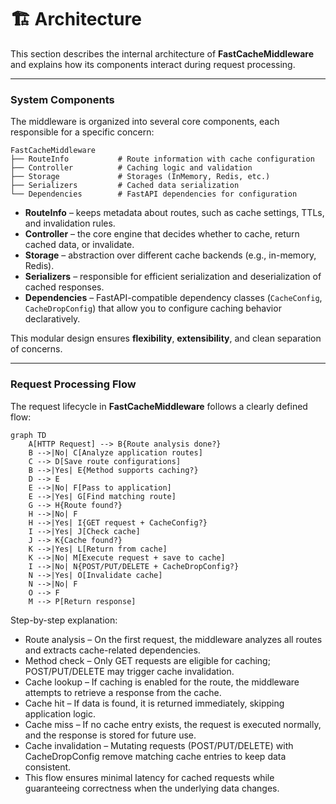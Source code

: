 # 🏗️ Architecture

This section describes the internal architecture of **FastCacheMiddleware** and explains how its components interact during request processing.

---

### System Components

The middleware is organized into several core components, each responsible for a specific concern:

```
FastCacheMiddleware
├── RouteInfo           # Route information with cache configuration
├── Controller          # Caching logic and validation
├── Storage             # Storages (InMemory, Redis, etc.)
├── Serializers         # Cached data serialization
└── Dependencies        # FastAPI dependencies for configuration
```
- **RouteInfo** – keeps metadata about routes, such as cache settings, TTLs, and invalidation rules.  
- **Controller** – the core engine that decides whether to cache, return cached data, or invalidate.  
- **Storage** – abstraction over different cache backends (e.g., in-memory, Redis).  
- **Serializers** – responsible for efficient serialization and deserialization of cached responses.  
- **Dependencies** – FastAPI-compatible dependency classes (`CacheConfig`, `CacheDropConfig`) that allow you to configure caching behavior declaratively.  

This modular design ensures **flexibility**, **extensibility**, and clean separation of concerns.

---

### Request Processing Flow

The request lifecycle in **FastCacheMiddleware** follows a clearly defined flow:

```mermaid
graph TD
    A[HTTP Request] --> B{Route analysis done?}
    B -->|No| C[Analyze application routes]
    C --> D[Save route configurations]
    B -->|Yes| E{Method supports caching?}
    D --> E
    E -->|No| F[Pass to application]
    E -->|Yes| G[Find matching route]
    G --> H{Route found?}
    H -->|No| F
    H -->|Yes| I{GET request + CacheConfig?}
    I -->|Yes| J[Check cache]
    J --> K{Cache found?}
    K -->|Yes| L[Return from cache]
    K -->|No| M[Execute request + save to cache]
    I -->|No| N{POST/PUT/DELETE + CacheDropConfig?}
    N -->|Yes| O[Invalidate cache]
    N -->|No| F
    O --> F
    M --> P[Return response]
```

Step-by-step explanation:

* Route analysis – On the first request, the middleware analyzes all routes and extracts cache-related dependencies.
* Method check – Only GET requests are eligible for caching; POST/PUT/DELETE may trigger cache invalidation.
* Cache lookup – If caching is enabled for the route, the middleware attempts to retrieve a response from the cache.
* Cache hit – If data is found, it is returned immediately, skipping application logic.
* Cache miss – If no cache entry exists, the request is executed normally, and the response is stored for future use.
* Cache invalidation – Mutating requests (POST/PUT/DELETE) with CacheDropConfig remove matching cache entries to keep data consistent.
* This flow ensures minimal latency for cached requests while guaranteeing correctness when the underlying data changes.